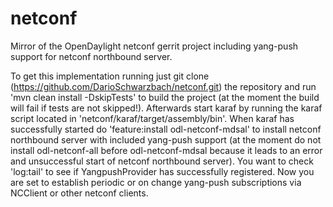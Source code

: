 # netconf
Mirror of the OpenDaylight netconf gerrit project including yang-push support for netconf northbound server.

To get this implementation running just git clone (https://github.com/DarioSchwarzbach/netconf.git) the repository and 
run 'mvn clean install -DskipTests' to build the project (at the moment the build will fail if tests are not skipped!).
Afterwards start karaf by running the karaf script located in 'netconf/karaf/target/assembly/bin'. When karaf has successfully
started do 'feature:install odl-netconf-mdsal' to install netconf northbound server with included yang-push support (at the moment
do not install odl-netconf-all before odl-netconf-mdsal because it leads to an error and unsuccessful start of netconf northbound
server).
You want to check 'log:tail' to see if YangpushProvider has successfully registered.
Now you are set to establish periodic or on change yang-push subscriptions via NCClient or other netconf clients.
